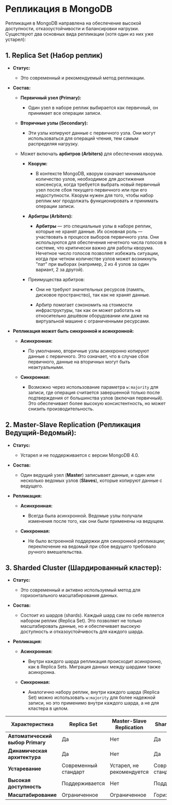 # Репликация в MongoDB

Репликация в MongoDB направлена на обеспечение высокой доступности, отказоустойчивости и балансировки нагрузки. Существуют два основных вида репликации (хотя один из них уже устарел):

## 1. Replica Set (Набор реплик)

- **Статус:** 
    - Это современный и рекомендуемый метод репликации.

- **Состав:** 
    - **Первичный узел (Primary):** 
        - Один узел в наборе реплик выбирается как первичный, он принимает все операции записи. 
      
    - **Вторичные узлы (Secondary):** 
        - Эти узлы копируют данные с первичного узла. Они могут использоваться для операций чтения, тем самым распределяя нагрузку. 
    
    - Может включать **арбитров (Arbiters)** для обеспечения кворума.
  
        - **Кворум:** 
            - В контексте MongoDB, кворум означает минимальное количество узлов, необходимое для достижения консенсуса, когда требуется выбрать новый первичный узел после сбоя текущего первичного или при его недоступности. Кворум нужен для того, чтобы набор реплик мог продолжать функционировать и принимать операции записи.

        - **Арбитры (Arbiters):**

            - **Арбитры** — это специальные узлы в наборе реплик, которые не хранят данные. Их основная роль — участвовать в процессе выборов первичного узла.
            Они используются для обеспечения нечетного числа голосов в системе, что критически важно для работы кворума. Нечетное число голосов позволяет избежать ситуации, когда при четном количестве узлов может возникнуть "пат" при выборах (например, 2 из 4 узлов за один вариант, 2 за другой).
          
        - Преимущества арбитров:
            - Они не требуют значительных ресурсов (память, дисковое пространство), так как не хранят данные. 
          
            - Арбитр помогает сэкономить на стоимости инфраструктуры, так как он может работать на относительно дешёвом оборудовании или даже на виртуальной машине с ограниченными ресурсами.
 

- **Репликация может быть синхронной и асинхронной:**
    - **Асинхронная:** 
        - По умолчанию, вторичные узлы асинхронно копируют данные с первичного. Это означает, что в случае сбоя первичного, данные на вторичных могут быть неактуальными.
      
    - **Синхронная:** 
        - Возможно через использование параметра `w:majority` для записи, где операция считается завершенной только после подтверждения от большинства узлов (включая первичный). Это обеспечивает более высокую консистентность, но может снизить производительность.


## 2. Master-Slave Replication (Репликация Ведущий-Ведомый):

- **Статус:** 
    - Устарел и не поддерживается с версии MongoDB 4.0. 
  
- **Состав:** 
    - Один ведущий узел (**Master**) записывает данные, и один или несколько ведомых узлов (**Slaves**), которые копируют данные с ведущего. 
  
- **Репликация:** 
    - **Асинхронная:** 
        - Всегда была асинхронной. Ведомые узлы получали изменения после того, как они были применены на ведущем.

    - **Синхронная:** 
        - Не было встроенной поддержки для синхронной репликации; переключение на ведомый при сбое ведущего требовало ручного вмешательства.


## 3. Sharded Cluster (Шардированный кластер):

- **Статус:** 
    - Это современный и активно используемый метод для горизонтального масштабирования данных. 
  
- **Состав:** 
    - Состоит из шардов (shards). Каждый шард сам по себе является набором реплик (Replica Set). Это позволяет не только масштабировать данные, но и обеспечивает высокую доступность и отказоустойчивость для каждого шарда.
  
- **Репликация:** 
    - **Асинхронная:**
        - Внутри каждого шарда репликация происходит асинхронно, как в Replica Sets. Миграция данных между шардами также асинхронна.
      
    - **Синхронная:** 
        - Аналогично набору реплик, внутри каждого шарда (Replica Set) можно использовать `w:majority` для более надежной записи, но это применимо внутри каждого шарда, а не для кластера в целом.



| Характеристика                     | Replica Set                     | Master-Slave Replication       | Sharded Cluster              |
|------------------------------------|---------------------------------|---------------------------------|-------------------------------|
| **Автоматический выбор Primary**  | Да                              | Нет                            | Да                            |
| **Динамическая архитектура**      | Да                              | Нет                            | Да                            |
| **Устаревание**                   | Современный стандарт            | Устарел, не рекомендуется      | Современный стандарт          |
| **Высокая доступность**           | Поддерживается                  | Нет                            | Поддерживается                |
| **Масштабирование**               | Ограниченное                    | Ограниченное                   | Горизонтальное                |
  